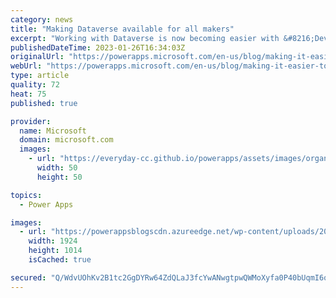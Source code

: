 ```yaml
---
category: news
title: "Making Dataverse available for all makers"
excerpt: "Working with Dataverse is now becoming easier with &#8216;Developer environment&#8217; that comes with premium capabilities, without any additional cost. You can work on Power Platform using Dataverse for building applications where now you can work with relationship modeling in Canvas applications,"
publishedDateTime: 2023-01-26T16:34:03Z
originalUrl: "https://powerapps.microsoft.com/en-us/blog/making-it-easier-to-work-with-dataverse/"
webUrl: "https://powerapps.microsoft.com/en-us/blog/making-it-easier-to-work-with-dataverse/"
type: article
quality: 72
heat: 75
published: true

provider:
  name: Microsoft
  domain: microsoft.com
  images:
    - url: "https://everyday-cc.github.io/powerapps/assets/images/organizations/microsoft.com-50x50.jpg"
      width: 50
      height: 50

topics:
  - Power Apps

images:
  - url: "https://powerappsblogscdn.azureedge.net/wp-content/uploads/2023/01/PreviewDemo-7.gif"
    width: 1924
    height: 1014
    isCached: true

secured: "Q/WdvUOhKv2B1tc2GgDYRw64ZdQLaJ3fcYwANwgtpwQWMoXyfa0P40bUqmI6qC0lGwRO9+DkWZZzJlkQicwO+m6W+NV0vVQeESd2S3MHPNkIH0euE5JlMeYGoX9VjxBn5kDYKsqDHZrCgdQpp8okN4A5utVDki4YakTotKWy2H3lajss/99eCezPHYk4EQLcm5YJF3uwgp514cAnGR8albtzawoZ9guz7SggTbQRgoZC+v/YIZuOHx7IHsnO/GJaMe8RIQ7g0haXgonhR2qhis3AyLWuiDXmfiWHko9wVltT/IF+3Lx2+8MV/WSaSvJD3HvNCWiehZhNIcRC570RCDFOZltf858QqR/Kf/FN61k=;RT70I1+ebzIIfW6seLBxBQ=="
---
```


